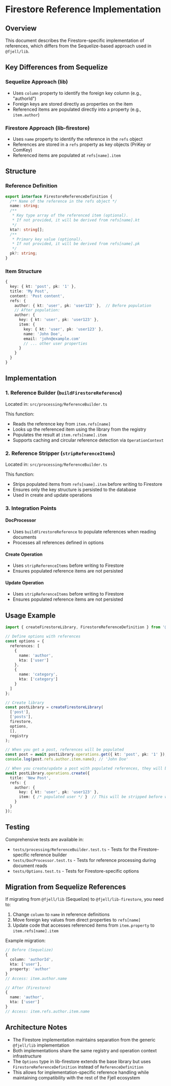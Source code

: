 # Firestore Reference Implementation

## Overview

This document describes the Firestore-specific implementation of references, which differs from the Sequelize-based approach used in `@fjell/lib`.

## Key Differences from Sequelize

### Sequelize Approach (lib)
- Uses `column` property to identify the foreign key column (e.g., "authorId")
- Foreign keys are stored directly as properties on the item
- Referenced items are populated directly into a property (e.g., `item.author`)

### Firestore Approach (lib-firestore)
- Uses `name` property to identify the reference in the `refs` object
- References are stored in a `refs` property as key objects (PriKey or ComKey)
- Referenced items are populated at `refs[name].item`

## Structure

### Reference Definition

```typescript
export interface FirestoreReferenceDefinition {
  /** Name of the reference in the refs object */
  name: string;
  /** 
   * Key type array of the referenced item (optional).
   * If not provided, it will be derived from refs[name].kt
   */
  kta?: string[];
  /** 
   * Primary key value (optional).
   * If not provided, it will be derived from refs[name].pk
   */
  pk?: string;
}
```

### Item Structure

```typescript
{
  key: { kt: 'post', pk: '1' },
  title: 'My Post',
  content: 'Post content',
  refs: {
    author: { kt: 'user', pk: 'user123' },  // Before population
    // After population:
    author: {
      key: { kt: 'user', pk: 'user123' },
      item: {
        key: { kt: 'user', pk: 'user123' },
        name: 'John Doe',
        email: 'john@example.com'
        // ... other user properties
      }
    }
  }
}
```

## Implementation

### 1. Reference Builder (`buildFirestoreReference`)

Located in: `src/processing/ReferenceBuilder.ts`

This function:
- Reads the reference key from `item.refs[name]`
- Looks up the referenced item using the library from the registry
- Populates the result at `item.refs[name].item`
- Supports caching and circular reference detection via `OperationContext`

### 2. Reference Stripper (`stripReferenceItems`)

Located in: `src/processing/ReferenceBuilder.ts`

This function:
- Strips populated items from `refs[name].item` before writing to Firestore
- Ensures only the key structure is persisted to the database
- Used in create and update operations

### 3. Integration Points

#### DocProcessor
- Uses `buildFirestoreReference` to populate references when reading documents
- Processes all references defined in options

#### Create Operation
- Uses `stripReferenceItems` before writing to Firestore
- Ensures populated reference items are not persisted

#### Update Operation
- Uses `stripReferenceItems` before writing to Firestore
- Ensures populated reference items are not persisted

## Usage Example

```typescript
import { createFirestoreLibrary, FirestoreReferenceDefinition } from '@fjell/lib-firestore';

// Define options with references
const options = {
  references: [
    {
      name: 'author',
      kta: ['user']
    },
    {
      name: 'category',
      kta: ['category']
    }
  ]
};

// Create library
const postLibrary = createFirestoreLibrary(
  ['post'],
  ['posts'],
  firestore,
  options,
  [],
  registry
);

// When you get a post, references will be populated
const post = await postLibrary.operations.get({ kt: 'post', pk: '1' });
console.log(post.refs.author.item.name); // 'John Doe'

// When you create/update a post with populated references, they will be stripped
await postLibrary.operations.create({
  title: 'New Post',
  refs: {
    author: {
      key: { kt: 'user', pk: 'user123' },
      item: { /* populated user */ }  // This will be stripped before write
    }
  }
});
```

## Testing

Comprehensive tests are available in:
- `tests/processing/ReferenceBuilder.test.ts` - Tests for the Firestore-specific reference builder
- `tests/DocProcessor.test.ts` - Tests for reference processing during document reads
- `tests/Options.test.ts` - Tests for Firestore-specific options

## Migration from Sequelize References

If migrating from `@fjell/lib` (Sequelize) to `@fjell/lib-firestore`, you need to:

1. Change `column` to `name` in reference definitions
2. Move foreign key values from direct properties to `refs[name]`
3. Update code that accesses referenced items from `item.property` to `item.refs[name].item`

Example migration:

```typescript
// Before (Sequelize)
{
  column: 'authorId',
  kta: ['user'],
  property: 'author'
}
// Access: item.author.name

// After (Firestore)
{
  name: 'author',
  kta: ['user']
}
// Access: item.refs.author.item.name
```

## Architecture Notes

- The Firestore implementation maintains separation from the generic `@fjell/lib` implementation
- Both implementations share the same registry and operation context infrastructure
- The `Options` type in lib-firestore extends the base library but uses `FirestoreReferenceDefinition` instead of `ReferenceDefinition`
- This allows for implementation-specific reference handling while maintaining compatibility with the rest of the Fjell ecosystem

